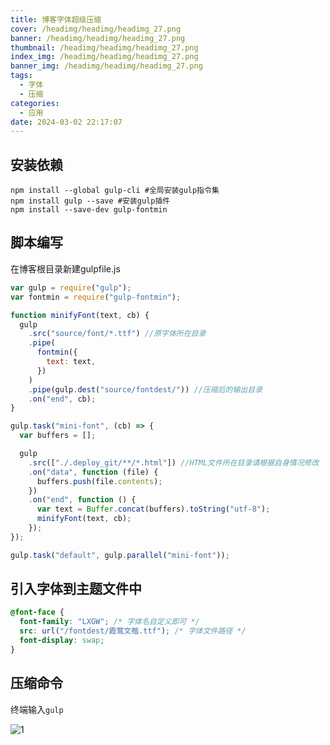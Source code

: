 ```yaml
---
title: 博客字体超级压缩
cover: /headimg/headimg/headimg_27.png
banner: /headimg/headimg/headimg_27.png
thumbnail: /headimg/headimg/headimg_27.png
index_img: /headimg/headimg/headimg_27.png
banner_img: /headimg/headimg/headimg_27.png
tags:
  - 字体
  - 压缩
categories:
  - 应用
date: 2024-03-02 22:17:07
---
```


## 安装依赖

```shell
npm install --global gulp-cli #全局安装gulp指令集
npm install gulp --save #安装gulp插件
npm install --save-dev gulp-fontmin
```

## 脚本编写

在博客根目录新建gulpfile.js

```js
var gulp = require("gulp");
var fontmin = require("gulp-fontmin");

function minifyFont(text, cb) {
  gulp
    .src("source/font/*.ttf") //原字体所在目录
    .pipe(
      fontmin({
        text: text,
      })
    )
    .pipe(gulp.dest("source/fontdest/")) //压缩后的输出目录
    .on("end", cb);
}

gulp.task("mini-font", (cb) => {
  var buffers = [];

  gulp
    .src(["./.deploy_git/**/*.html"]) //HTML文件所在目录请根据自身情况修改
    .on("data", function (file) {
      buffers.push(file.contents);
    })
    .on("end", function () {
      var text = Buffer.concat(buffers).toString("utf-8");
      minifyFont(text, cb);
    });
});

gulp.task("default", gulp.parallel("mini-font"));

```

## 引入字体到主题文件中

```css
@font-face {
  font-family: "LXGW"; /* 字体名自定义即可 */
  src: url("/fontdest/霞鹜文楷.ttf"); /* 字体文件路径 */
  font-display: swap;
}
```


## 压缩命令

终端输入`gulp`

![1](1.png)

<!-- 
Category：

理论：理论知识技能，技术
应用：应用笔记，实操
折腾：折腾折腾折腾折腾！(其实属于应用，但就是玩！)
方法：方法论（经验谈），如工程方法
工具：针对具体工具的介绍、使用方法、分析适用场景等；使用工具如何如何解决具体问题，应该放在「应用」里
作品：自己的作品（成品）、个人项目日志等
杂谈：生活碎碎念
自然科学：物理，化学，数学
其他：没法分类的东西

Tags

细分领域：机器之脉络(硬件),机器之魂魄(嵌入式软件,机器学习，算法等),机器之骨骼(结构),
形式：日志
具体内容：个人作品、方法论、随笔
语言：python C C# Java Html micropython 微信小程序
IDE：Arduino CUBEIDE Vscode
自然科学：代数 几何 概率 黑洞 白矮星 四维空间...
IC OR IDE : STM32 ESP32 ESP8266 C51 树莓派 RK3399 野火开发版 MIQI
模组：ws2812b
系统：Linux Windows macOS openwrt Docker   termux
游戏：MC
博客：hexo 主题 魔改
折腾系类：黑苹果，整服务器，termux

 -->


